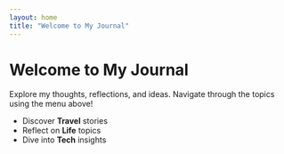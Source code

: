 ```yaml
---
layout: home
title: "Welcome to My Journal"
---
```


# Welcome to My Journal
Explore my thoughts, reflections, and ideas. Navigate through the topics using the menu above!

- Discover **Travel** stories
- Reflect on **Life** topics
- Dive into **Tech** insights
